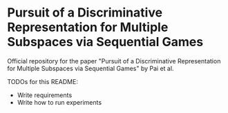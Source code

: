 # Pursuit of a Discriminative Representation for Multiple Subspaces via Sequential Games

Official repository for the paper "Pursuit of a Discriminative Representation for Multiple Subspaces via Sequential Games" by Pai et al.

TODOs for this README:
- Write requirements
- Write how to run experiments
